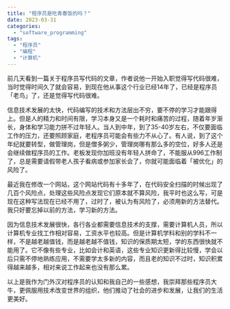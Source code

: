 ```yaml
---
title: "程序员是吃青春饭的吗？"
date: 2023-03-31
categories: 
  - "software_programming"
tags: 
  - "程序员"
  - "编程"
  - "计算机"
---
```


前几天看到一篇关于程序员写代码的文章，作者说他一开始入职觉得写代码很难，当时觉得时间久了就会容易，到现在他从事这个行业已经14年了，已经是程序员「老鸟」了，还是觉得写代码很难。

信息技术发展的太快，代码编写的技术和方法层出不穷，要不停的学习才能跟得上。但是人的精力和时间有限，学习本身又是一个耗时和痛苦的过程，随着年岁渐长，身体和学习能力拼不过年轻人。当人到中年，到了35-40岁左右，不仅要面临工作的压力，还要照顾家庭，老程序员可能会有些力不从心了。有人说，到了这个年纪就要转型，做管理岗，但是僧多粥少，管理岗哪有那么多的空位，好多人还是会继续做程序员的工作。老板发现你加班没有年轻人拼命了，不能服从996工作制了，总是需要请假带老人孩子看病或参加家长会了，你就可能面临着「被优化」的风险了。

最近我在修改一个网站，这个网站代码有十多年了，在代码安全扫描的时候出现了几百个风险点，处理这些风险点发现它们原本就不算风险，我平时也这么写，可是现在这种写法现在已经不用了，过时了，被认为有风险了，必须用新的方法替代。我只好要忘掉以前的方法，学习新的方法。

因为信息技术发展很快，各行各业都需要信息技术的支撑，需要计算机人员，所以计算机专业找工作相对容易，工资水平也较高。但是计算机学科和别的学科不一样，不是越老越值钱，而是越老越不值钱，知识的保质期太短，学的东西很快就不能用了。它不像有些专业，比如会计和英语，这些专业知识更新得比较慢，学会以后只需不停地熟练应用，不需要学太多新的内容，而且老的知识不过时，知识积累得越来越多，相对来说工作起来也没有那么累。

以上是我作为门外汉对程序员的认知和我自己的一些感想，我崇拜那些程序员大牛，更佩服用技术改变世界的组织，他们推动了社会的进步和发展，让我们的生活更美好。
